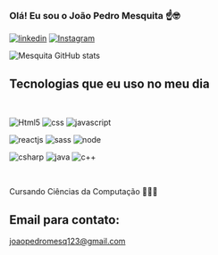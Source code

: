 ### Olá! Eu sou o João Pedro Mesquita ☝️🤓

[![linkedin](https://img.shields.io/badge/LinkedIn-0077B5?style=for-the-badge&logo=linkedin&logoColor=white)](https://www.linkedin.com/in/jo%C3%A3o-pedro-mesquita-rosa-259b06278/)
[![Instagram](https://img.shields.io/badge/Instagram-E4405F?style=for-the-badge&logo=instagram&logoColor=white)](https://www.instagram.com/mesquit_/)

![Mesquita GitHub stats](https://github-readme-stats.vercel.app/api?username=jpmesquit4&show_icons=true&theme=dark)

## Tecnologias que eu uso no meu dia

<br/>

![Html5](https://img.shields.io/badge/HTML5-E34F26?style=for-the-badge&logo=html5&logoColor=white)
![css](https://img.shields.io/badge/CSS3-1572B6?style=for-the-badge&logo=css3&logoColor=white)
![javascript](https://img.shields.io/badge/JavaScript-323330?style=for-the-badge&logo=javascript&logoColor=F7DF1E)

![reactjs](https://img.shields.io/badge/React-20232A?style=for-the-badge&logo=react&logoColor=61DAFB)
![sass](https://img.shields.io/badge/Sass-CC6699?style=for-the-badge&logo=sass&logoColor=white)
![node](https://img.shields.io/badge/Node.js-43853D?style=for-the-badge&logo=node.js&logoColor=whit)

![csharp](https://img.shields.io/badge/C%23-239120?style=for-the-badge&logo=c-sharp&logoColor=white)
![java](https://img.shields.io/badge/Java-ED8B00?style=for-the-badge&logo=openjdk&logoColor=white)
![c++](https://img.shields.io/badge/C%2B%2B-00599C?style=for-the-badge&logo=c%2B%2B&logoColor=white)

</br>

Cursando Ciências da Computação 👨🏻‍🔬

## Email para contato: 
joaopedromesq123@gmail.com


    
    




